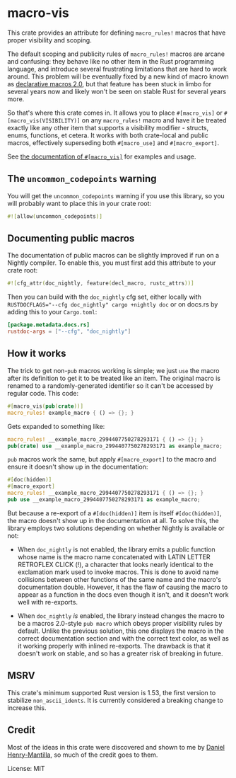 # macro-vis

This crate provides an attribute for defining `macro_rules!` macros that have proper visibility
and scoping.

The default scoping and publicity rules of `macro_rules!` macros are arcane and confusing:
they behave like no other item in the Rust programming language,
and introduce several frustrating limitations that are hard to work around.
This problem will be eventually fixed by a new kind of macro known as [declarative macros 2.0],
but that feature has been stuck in limbo for several years now
and likely won't be seen on stable Rust for several years more.

So that's where this crate comes in.
It allows you to place `#[macro_vis]` or `#[macro_vis(VISIBILITY)]` on any `macro_rules!` macro
and have it be treated exactly like any other item that supports a visibility modifier -
structs, enums, functions, et cetera.
It works with both crate-local and public macros,
effectively superseding both `#[macro_use]` and `#[macro_export]`.

See [the documentation of `#[macro_vis]`][attribute doc] for examples and usage.

## The `uncommon_codepoints` warning

You will get the `uncommon_codepoints` warning if you use this library,
so you will probably want to place this in your crate root:

```rust
#![allow(uncommon_codepoints)]
```

## Documenting public macros

The documentation of public macros can be slightly improved if run on a Nightly compiler.
To enable this, you must first add this attribute to your crate root:

```rust
#![cfg_attr(doc_nightly, feature(decl_macro, rustc_attrs))]
```

Then you can build with the `doc_nightly` cfg set,
either locally with `RUSTDOCFLAGS="--cfg doc_nightly" cargo +nightly doc`
or on docs.rs by adding this to your `Cargo.toml`:

```toml
[package.metadata.docs.rs]
rustdoc-args = ["--cfg", "doc_nightly"]
```

## How it works

The trick to get non-`pub` macros working is simple;
we just `use` the macro after its definition to get it to be treated like an item.
The original macro is renamed to a randomly-generated identifier
so it can't be accessed by regular code.
This code:

```rust
#[macro_vis(pub(crate))]
macro_rules! example_macro { () => {}; }
```

Gets expanded to something like:

```rust
macro_rules! __example_macro_2994407750278293171 { () => {}; }
pub(crate) use __example_macro_2994407750278293171 as example_macro;
```

`pub` macros work the same, but apply `#[macro_export]` to the macro and ensure it doesn't show
up in the documentation:

```rust
#[doc(hidden)]
#[macro_export]
macro_rules! __example_macro_2994407750278293171 { () => {}; }
pub use __example_macro_2994407750278293171 as example_macro;
```

But because a re-export of a `#[doc(hidden)]` item is itself `#[doc(hidden)]`,
the macro doesn't show up in the documentation at all.
To solve this, the library employs two solutions depending on whether Nightly is available or
not:

- When `doc_nightly` is not enabled,
the library emits a public function whose name is the macro name
concatenated with LATIN LETTER RETROFLEX CLICK (ǃ),
a character that looks nearly identical to the exclamation mark used to invoke macros.
This is done to avoid name collisions between other functions of the same name
and the macro's documentation double.
However,
it has the flaw of causing the macro to appear as a function in the docs even though it isn't,
and it doesn't work well with re-exports.

- When `doc_nightly` _is_ enabled,
the library instead changes the macro to be a macros 2.0-style `pub macro`
which obeys proper visibility rules by default.
Unlike the previous solution,
this one displays the macro in the correct documentation section and
with the correct text color,
as well as it working properly with inlined re-exports.
The drawback is that it doesn't work on stable,
and so has a greater risk of breaking in future.

## MSRV

This crate's minimum supported Rust version is 1.53,
the first version to stabilize `non_ascii_idents`.
It is currently considered a breaking change to increase this.

## Credit

Most of the ideas in this crate were discovered and shown to me by
[Daniel Henry-Mantilla](https://github.com/danielhenrymantilla),
so much of the credit goes to them.

[attribute doc]: https://docs.rs/macro-vis/latest/macro_vis/attr.macro_vis.html
[declarative macros 2.0]: https://github.com/rust-lang/rust/issues/39412

License: MIT
